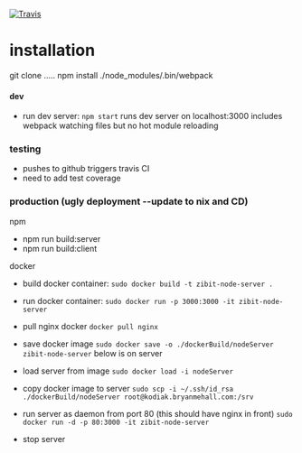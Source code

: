 [![Travis](https://img.shields.io/travis/rust-lang/rust.svg)](https://travis-ci.org/bryanmehall/Sims)
# installation

git clone .....
npm install
./node_modules/.bin/webpack
#### dev
* run dev server: ```npm start``` runs dev server on localhost:3000
includes webpack watching files but no hot module reloading

### testing
* pushes to github triggers travis CI 
* need to add test coverage

### production (ugly deployment --update to nix and CD)
npm
* npm run build:server
* npm run build:client

docker
* build docker container:
```sudo docker build -t zibit-node-server .```
* run docker container:
```sudo docker run -p 3000:3000 -it zibit-node-server```
* pull nginx docker
```docker pull nginx```
* save docker image
```sudo docker save -o ./dockerBuild/nodeServer zibit-node-server```
below is on server 
* load server from image 
```sudo docker load -i nodeServer```
* copy docker image to server
```sudo scp -i ~/.ssh/id_rsa ./dockerBuild/nodeServer root@kodiak.bryanmehall.com:/srv```

* run server as daemon from port 80 (this should have nginx in front)
```sudo docker run -d -p 80:3000 -it zibit-node-server```
* stop server
```sudo docker stop <contianer hash id>
